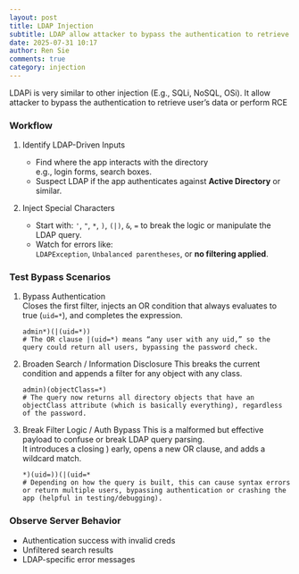 ```yaml
---
layout: post
title: LDAP Injection
subtitle: LDAP allow attacker to bypass the authentication to retrieve user’s data or perform RCE
date: 2025-07-31 10:17
author: Ren Sie
comments: true
category: injection
---
```

LDAPi is very similar to other injection (E.g., SQLi, NoSQL, OSi). It allow attacker to bypass the authentication to retrieve user’s data or perform RCE

### Workflow
1. Identify LDAP-Driven Inputs
   - Find where the app interacts with the directory  
    e.g., login forms, search boxes.
   - Suspect LDAP if the app authenticates against **Active Directory** or similar.

2. Inject Special Characters
   - Start with: `'`, `"`, `*`, `)`, `(|)`, `&`, `=` to break the logic or manipulate the LDAP query.
   - Watch for errors like:  
     `LDAPException`, `Unbalanced parentheses`, or **no filtering applied**.
    
### Test Bypass Scenarios
1. Bypass Authentication  
   Closes the first filter, injects an OR condition that always evaluates to true (`uid=*`), and completes the expression.
   ~~~
   admin*)(|(uid=*))
   # The OR clause |(uid=*) means “any user with any uid,” so the query could return all users, bypassing the password check.
   ~~~
2. Broaden Search / Information Disclosure
   This breaks the current condition and appends a filter for any object with any class.
   ~~~
   admin)(objectClass=*)
   # The query now returns all directory objects that have an objectClass attribute (which is basically everything), regardless of the password.
   ~~~
3. Break Filter Logic / Auth Bypass
   This is a malformed but effective payload to confuse or break LDAP query parsing.  
   It introduces a closing ) early, opens a new OR clause, and adds a wildcard match.
   ~~~
   *)(uid=))(|(uid=*
   # Depending on how the query is built, this can cause syntax errors or return multiple users, bypassing authentication or crashing the app (helpful in testing/debugging).
   ~~~

### Observe Server Behavior
- Authentication success with invalid creds
- Unfiltered search results
- LDAP-specific error messages
